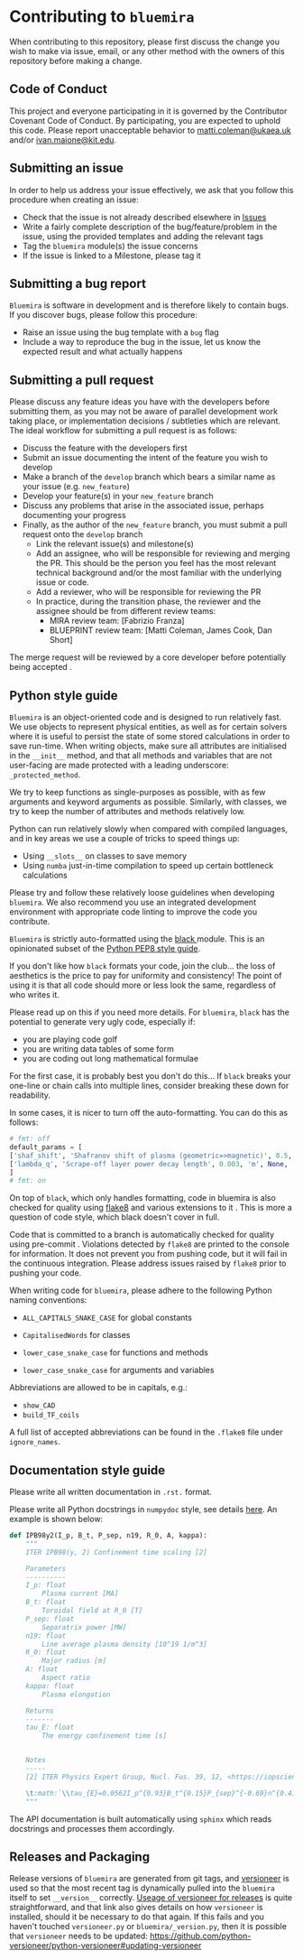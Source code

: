 # Contributing to ``bluemira``

When contributing to this repository, please first discuss the change you wish to make
via issue, email, or any other method with the owners of this repository before making a
change.

## Code of Conduct

This project and everyone participating in it is governed by the  Contributor Covenant 
Code of Conduct. By participating, you are expected to uphold this code. Please report 
unacceptable behavior to [matti.coleman@ukaea.uk](mailto:matti.coleman@ukaea.uk) and/or [ivan.maione@kit.edu](mailto:ivan.maione@kit.edu).

## Submitting an issue

In order to help us address your issue effectively, we ask that you follow this 
procedure when creating an issue:

* Check that the issue is not already described elsewhere in [Issues
  ](https://github.com/Fusion-Power-Plant-Framework/bluemira/issues)
* Write a fairly complete description of the bug/feature/problem in the issue, using
  the provided templates and adding the relevant tags
* Tag the ``bluemira`` module(s) the issue concerns
* If the issue is linked to a Milestone, please tag it

## Submitting a bug report

``Bluemira`` is software in development and is therefore likely to contain bugs. If you
discover bugs, please follow this procedure:

* Raise an issue using the bug template with a `bug` flag
* Include a way to reproduce the bug in the issue, let us know the expected result and 
  what actually happens
  
## Submitting a pull request

Please discuss any feature ideas you have with the developers before submitting them, as
you may not be aware of parallel development work taking place, or implementation
decisions / subtleties which are relevant. The ideal workflow for submitting a pull 
request is as follows:

* Discuss the feature with the developers first
* Submit an issue documenting the intent of the feature you wish to develop
* Make a branch of the `develop` branch which bears a similar name as your issue (e.g. 
  `new_feature`)
* Develop your feature(s) in your `new_feature` branch
* Discuss any problems that arise in the associated issue, perhaps documenting your 
  progress
* Finally, as the author of the `new_feature` branch, you must submit a pull request 
  onto the `develop` branch
  * Link the relevant issue(s) and milestone(s)
  * Add an assignee, who will be responsible for reviewing and merging the PR. This 
    should be the person you feel has the most relevant technical background and/or the
    most familiar with the underlying issue or code.
  * Add a reviewer, who will be responsible for reviewing the PR
  * In practice, during the transition phase, the reviewer and the assignee should be 
    from different review teams:
    * MIRA review team: [Fabrizio Franza]
    * BLUEPRINT review team: [Matti Coleman, James Cook, Dan Short]

The merge request will be reviewed by a core developer before potentially being accepted
.

## Python style guide

``Bluemira`` is an object-oriented code and is designed to run relatively fast. We use
objects to represent physical entities, as well as for certain solvers where it is
useful to persist the state of some stored calculations in order to save run-time. When
writing objects, make sure all attributes are initialised in the ``__init__`` method,
and that all methods and variables that are not user-facing are made protected with a 
leading underscore: ``_protected_method``.

We try to keep functions as single-purposes as possible, with as few arguments and
keyword arguments as possible. Similarly, with classes, we try to keep the number of 
attributes and methods relatively low.

Python can run relatively slowly when compared with compiled languages, and in key areas
we use a couple of tricks to speed things up:
* Using ``__slots__`` on classes to save memory
* Using ``numba`` just-in-time compilation to speed up certain bottleneck calculations

Please try and follow these relatively loose guidelines when developing ``bluemira``. We
also recommend you use an integrated development environment with appropriate code
linting to improve the code you contribute.

``Bluemira`` is strictly auto-formatted using the [black
](https://pypi.org/project/black/) module. This is an opinionated subset of the 
[Python PEP8 style guide](https://www.python.org/dev/peps/pep-0008/).
 
If you don't like how ``black`` formats your code, join the club... the loss of 
aesthetics is the price to pay for uniformity and consistency! The point of using it is 
that all code should more or less look the same, regardless of who writes it.

Please read up on this if you need more details. For ``bluemira``, ``black`` has the
potential to generate very ugly code, especially if:

* you are playing code golf
* you are writing data tables of some form
* you are coding out long mathematical formulae 

For the first case, it is probably best you don't do this... If ``black`` breaks your 
one-line or chain calls into multiple lines, consider breaking these down for
readability.

In some cases, it is nicer to turn off the auto-formatting. You can do this as follows:
```python
# fmt: off
default_params = [
['shaf_shift', 'Shafranov shift of plasma (geometric=>magnetic)', 0.5, 'm', None, 'Input'],
['lambda_q', 'Scrape-off layer power decay length', 0.003, 'm', None, 'Input']
]
# fmt: on
```
  
On top of ``black``, which only handles formatting, code in bluemira is also checked for 
quality using [flake8](https://flake8.pycqa.org/en/latest/) and various extensions to it
. This is more a question of code style, which black doesn't cover in full.

Code that is committed to a branch is automatically checked for quality using pre-commit
. Violations detected by ``flake8`` are printed to the console for information. It does
not prevent you from pushing code, but it will fail in the continuous integration. 
Please address issues raised by ``flake8`` prior to pushing your code.

When writing code for ``bluemira``, please adhere to the following Python naming 
conventions:

* `ALL_CAPITALS_SNAKE_CASE` for global constants

* `CapitalisedWords` for classes

* `lower_case_snake_case` for functions and methods

* `lower_case_snake_case` for arguments and variables

Abbreviations are allowed to be in capitals, e.g.:

* `show_CAD`
* `build_TF_coils`

A full list of accepted abbreviations can be found in the `.flake8` file under 
`ignore_names`.

## Documentation style guide

Please write all written documentation in `.rst.` format. 

Please write all Python docstrings in `numpydoc` style, see details [here](
https://numpydoc.readthedocs.io/en/latest/format.html). An example is shown below:

```python
def IPB98y2(I_p, B_t, P_sep, n19, R_0, A, kappa):
	"""
	ITER IPB98(y, 2) Confinement time scaling [2]

	Parameters
	----------
	I_p: float
		Plasma current [MA]
	B_t: float
		Toroidal field at R_0 [T]
	P_sep: float
		Separatrix power [MW]
	n19: float
		Line average plasma density [10^19 1/m^3]
	R_0: float
		Major radius [m]
	A: float
		Aspect ratio
	kappa: float
		Plasma elongation  

	Returns
	-------
	tau_E: float
		The energy confinement time [s]


	Notes
	-----
	[2] ITER Physics Expert Group, Nucl. Fus. 39, 12, <https://iopscience.iop.org/article/10.1088/0029-5515/39/12/302/pdf>

	\t:math:`\\tau_{E}=0.0562I_p^{0.93}B_t^{0.15}P_{sep}^{-0.69}n^{0.41}M^{0.19}R_0^{1.97}A^{-0.57}\\kappa^{0.78}`
	"""
```

The API documentation is built automatically using `sphinx` which reads docstrings and 
processes them accordingly.

## Releases and Packaging

Release versions of ``bluemira`` are generated from git tags, and [versioneer](
https://github.com/python-versioneer/python-versioneer) is used so that the most recent
tag is dynamically pulled into the ``bluemira`` itself to set `__version__` correctly.
[Useage of versioneer for releases](
https://github.com/python-versioneer/python-versioneer/blob/master/INSTALL.md#post-installation-usage)
is quite straightforward, and that link also gives details on how ``versioneer`` is 
installed, should it be necessary to do that again. If this fails and you haven't
touched `versioneer.py` or `bluemira/_version.py`, then it is possible
that ``versioneer`` needs to be updated: 
<https://github.com/python-versioneer/python-versioneer#updating-versioneer>
